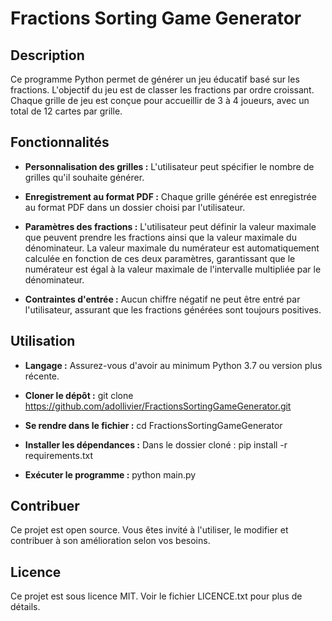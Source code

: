 Fractions Sorting Game Generator
================================


Description
-----------
Ce programme Python permet de générer un jeu éducatif basé sur les fractions. L'objectif du jeu est de classer les 
fractions par ordre croissant. Chaque grille de jeu est conçue pour accueillir de 3 à 4 joueurs, avec un total de 
12 cartes par grille.


Fonctionnalités
--------------
- **Personnalisation des grilles :** L'utilisateur peut spécifier le nombre de grilles qu'il souhaite générer.
  
- **Enregistrement au format PDF :** Chaque grille générée est enregistrée au format PDF dans un dossier choisi par 
l'utilisateur.

- **Paramètres des fractions :** L'utilisateur peut définir la valeur maximale que peuvent prendre les fractions ainsi 
que la valeur maximale du dénominateur. La valeur maximale du numérateur est automatiquement calculée en fonction de 
ces deux paramètres, garantissant que le numérateur est égal à la valeur maximale de l'intervalle multipliée par le 
dénominateur.

- **Contraintes d'entrée :** Aucun chiffre négatif ne peut être entré par l'utilisateur, assurant que les fractions 
générées sont toujours positives.


Utilisation
-----------
- **Langage :** Assurez-vous d'avoir au minimum Python 3.7 ou version plus récente.

- **Cloner le dépôt :** git clone https://github.com/adollivier/FractionsSortingGameGenerator.git
- **Se rendre dans le fichier :** cd FractionsSortingGameGenerator
- **Installer les dépendances :** Dans le dossier cloné : pip install -r requirements.txt
- **Exécuter le programme :** python main.py


Contribuer
-----------
Ce projet est open source. Vous êtes invité à l'utiliser, le modifier et contribuer à son amélioration selon vos besoins.


Licence
-----------
Ce projet est sous licence MIT. Voir le fichier LICENCE.txt pour plus de détails.
